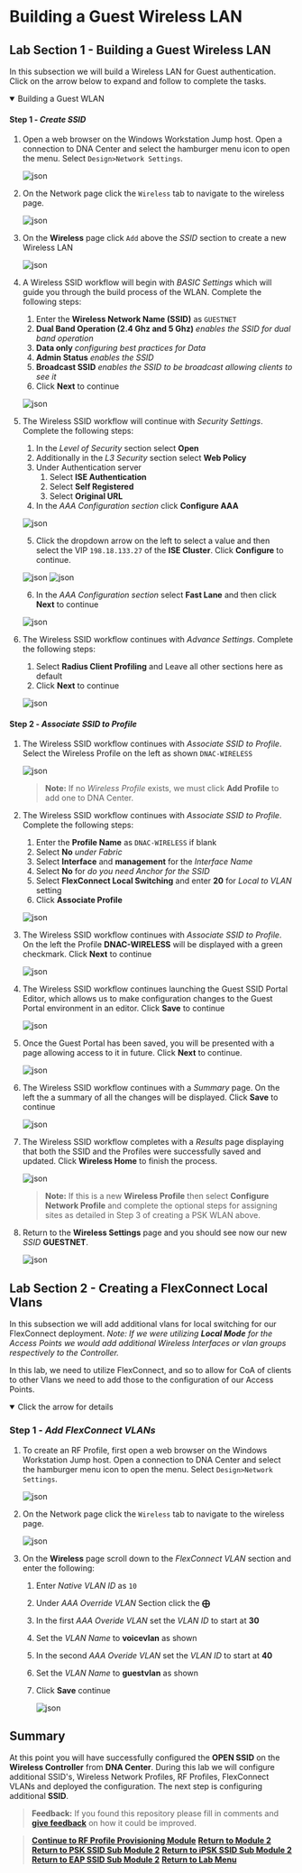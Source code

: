 # Building a Guest Wireless LAN

## Lab Section 1 - Building a Guest Wireless LAN

In this subsection we will build a Wireless LAN for Guest authentication. Click on the arrow below to expand and follow to complete the tasks.

<details open>
<summary> Building a Guest WLAN </summary>

#### Step 1 - ***Create SSID***

1. Open a web browser on the Windows Workstation Jump host. Open a connection to DNA Center and select the hamburger menu icon to open the menu. Select `Design>Network Settings`.

   ![json](./images/module2-wlans/dnac-menu-network-settings.png?raw=true "Import JSON")

2. On the Network page click the `Wireless` tab to navigate to the wireless page.

   ![json](./images/module2-wlans/dnac-navigation-wireless-settings.png?raw=true "Import JSON")

3. On the **Wireless** page click `Add` above the *SSID* section to create a new Wireless LAN

   ![json](./images/module2-wlans/dnac-wireless-ssid-guest-begin.png?raw=true "Import JSON")

4. A Wireless SSID workflow will begin with *BASIC Settings* which will guide you through the build process of the WLAN. Complete the following steps:
   1. Enter the **Wireless Network Name (SSID)** as `GUESTNET`
   2. **Dual Band Operation (2.4 Ghz and 5 Ghz)** *enables the SSID for dual band operation*
   3. **Data only** *configuring best practices for Data*
   4. **Admin Status** *enables the SSID*
   5. **Broadcast SSID** *enables the SSID to be broadcast allowing clients to see it*
   6. Click **Next** to continue

   ![json](./images/module2-wlans/dnac-wireless-ssid-guest-basic.png?raw=true "Import JSON")

5. The Wireless SSID workflow will continue with *Security Settings*. Complete the following steps:
   1. In the *Level of Security* section select **Open**
   2. Additionally in the *L3 Security* section select **Web Policy**
   3. Under Authentication server
      1. Select **ISE Authentication**
      2. Select **Self Registered**
      3. Select **Original URL**
   4. In the *AAA Configuration section* click **Configure AAA**

   ![json](./images/module2-wlans/dnac-wireless-ssid-guest-security.png?raw=true "Import JSON")

   5. Click the dropdown arrow on the left to select a value and then select the VIP `198.18.133.27` of the **ISE Cluster**. Click **Configure** to continue.

   ![json](./images/module2-wlans/dnac-wireless-ssid-guest-aaa-config.png?raw=true "Import JSON")
   ![json](./images/module2-wlans/dnac-wireless-ssid-guest-aaa-configured.png?raw=true "Import JSON")

   6. In the *AAA Configuration section* select **Fast Lane** and then click **Next** to continue

   ![json](./images/module2-wlans/dnac-wireless-ssid-guest-security-complete.png?raw=true "Import JSON")

6. The Wireless SSID workflow continues with *Advance Settings*. Complete the following steps:
   1. Select **Radius Client Profiling** and Leave all other sections here as default 
   2. Click **Next** to continue

   ![json](./images/module2-wlans/dnac-wireless-ssid-guest-advance.png?raw=true "Import JSON")

#### Step 2 - ***Associate SSID to Profile***

1. The Wireless SSID workflow continues with *Associate SSID to Profile*. Select the Wireless Profile on the left as shown `DNAC-WIRELESS`

   ![json](./images/module2-wlans/dnac-wireless-ssid-guest-profile-begin.png?raw=true "Import JSON")

   > **Note:** If no *Wireless Profile* exists, we must click **Add Profile** to add one to DNA Center.

2. The Wireless SSID workflow continues with *Associate SSID to Profile*. Complete the following steps:
   1. Enter the **Profile Name** as `DNAC-WIRELESS` if blank
   2. Select **No** *under Fabric*
   3. Select **Interface** and **management** for the *Interface Name*
   4. Select **No** for *do you need Anchor for the SSID*
   5. Select **FlexConnect Local Switching** and enter **20** for *Local to VLAN* setting
   6. Click **Associate Profile**

   ![json](./images/module2-wlans/dnac-wireless-ssid-guest-profile-campus-guest-1.png?raw=true "Import JSON")

3. The Wireless SSID workflow continues with *Associate SSID to Profile*. On the left the Profile **DNAC-WIRELESS** will be displayed with a green checkmark. Click **Next** to continue

   ![json](./images/module2-wlans/dnac-wireless-ssid-guest-profile-campus-guest-2.png?raw=true "Import JSON")

4. The Wireless SSID workflow continues launching the Guest SSID Portal Editor, which allows us to make configuration changes to the Guest Portal environment in an editor. Click **Save** to continue

   ![json](./images/module2-wlans/dnac-wireless-ssid-guest-portal.png)

5. Once the Guest Portal has been saved, you will be presented with a page allowing access to it in future. Click **Next** to continue.

   ![json](./images/module2-wlans/dnac-wireless-ssid-guest-portal-settings.png)

6. The Wireless SSID workflow continues with a *Summary* page. On the left the a summary of all the changes will be displayed. Click **Save** to continue

   ![json](./images/module2-wlans/dnac-wireless-ssid-guest-profile-campus-guest-summary.png?raw=true "Import JSON")

7. The Wireless SSID workflow completes with a *Results* page displaying that both the SSID and the Profiles were successfully saved and updated. Click **Wireless Home** to finish the process.

   ![json](./images/module2-wlans/dnac-wireless-ssid-guest-profile-campus-guest-results.png?raw=true "Import JSON")

   > **Note:** If this is a new **Wireless Profile** then select **Configure Network Profile** and complete the optional steps for assigning sites as detailed in Step 3 of creating a PSK WLAN above.

8. Return to the **Wireless Settings** page and you should see now our new *SSID* **GUESTNET**.

   ![json](./images/module2-wlans/dnac-wireless-ssid-guest-results.png?raw=true "Import JSON")

</details>

## Lab Section 2 - Creating a FlexConnect Local Vlans

In this subsection we will add additional vlans for local switching for our FlexConnect deployment. *Note: If we were utilizing* ***Local Mode*** *for the Access Points we would add additional Wireless Interfaces or vlan groups respectively to the Controller.* 

In this lab, we need to utilize FlexConnect, and so to allow for CoA of clients to other Vlans we need to add those to the configuration of our Access Points. 

<details open>
<summary> Click the arrow for details</summary>

### Step 1 - ***Add FlexConnect VLANs***

1. To create an RF Profile, first open a web browser on the Windows Workstation Jump host. Open a connection to DNA Center and select the hamburger menu icon to open the menu. Select `Design>Network Settings`.

   ![json](./images/module2-wlans/dnac-menu-network-settings.png?raw=true "Import JSON")

2. On the Network page click the `Wireless` tab to navigate to the wireless page.

   ![json](./images/module2-wlans/dnac-navigation-wireless-settings.png?raw=true "Import JSON")

3. On the **Wireless** page scroll down to the *FlexConnect VLAN* section and enter the following:
   1. Enter *Native VLAN ID* as `10`
   2. Under *AAA Override VLAN* Section click the **⨁**
   3. In the first *AAA Overide VLAN* set the *VLAN ID* to start at **30**
   4. Set the *VLAN Name* to **voicevlan** as shown
   5. In the second *AAA Overide VLAN* set the *VLAN ID* to start at **40**
   6. Set the *VLAN Name* to **guestvlan** as shown
   7. Click **Save** continue

      ![json](./images/module2-wlans/dnac-wireless-flexconnect-vlan.png?raw=true "Import JSON")

</details>

## Summary

At this point you will have successfully configured the **OPEN SSID** on the **Wireless Controller** from **DNA Center**. During this lab we will configure additional SSID's, Wireless Network Profiles, RF Profiles, FlexConnect VLANs and deployed the configuration. The next step is configuring additional **SSID**.

> **Feedback:** If you found this repository please fill in comments and [**give feedback**](https://app.smartsheet.com/b/form/f75ce15c2053435283a025b1872257fe) on how it could be improved.

> [**Continue to RF Profile Provisioning Module**](../LAB-J-Wireless-Automation/module3-rfprofiles.md)
> [**Return to Module 2**](./module2-wlans.md)
> [**Return to PSK SSID Sub Module 2**](./module2a-psk.md)
> [**Return to iPSK SSID Sub Module 2**](./module2b-ipsk.md)
> [**Return to EAP SSID Sub Module 2**](./module2c-eap.md)
> [**Return to Lab Menu**](./README.md)